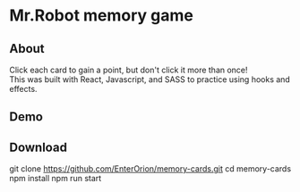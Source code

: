 # Mr.Robot memory game

## About 
Click each card to gain a point, but don't click it more than once! <br/>
This was built with React, Javascript, and SASS to practice using hooks and effects. 

## Demo

## Download 
git clone https://github.com/EnterOrion/memory-cards.git
cd memory-cards
npm install
npm run start